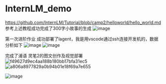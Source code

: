# InternLM_demo


https://github.com/InternLM/Tutorial/blob/camp2/helloworld/hello_world.md
参考上述教程成功完成了300字小故事的生成
![image](https://github.com/lyhcreate/InternLM_demo/assets/93357834/b885a8b9-14b5-435f-813c-1d0b0b401939)


第一次进阶作业
成功部署了lagent，我是用vscode通过ssh连接开发机的，数据分析如下
![image](https://github.com/lyhcreate/InternLM_demo/assets/93357834/e468def6-a8be-4948-89f7-e169502e9e0e)
![image](https://github.com/lyhcreate/InternLM_demo/assets/93357834/3e7ab90b-8d24-4831-8b20-d484610fcf6e)





完成了浦语 灵笔2的图文创作及视觉部署
![f49627d9ec4aa188b180bb17bfa31ec5](https://github.com/lyhcreate/InternLM_demo/assets/93357834/5a42ec37-d850-4d61-9d27-5d7619b701e9)
![a806a8977829a0b94b01e18f69a7e655](https://github.com/lyhcreate/InternLM_demo/assets/93357834/1f273896-9185-4f4a-a762-4a12501ef46c)

![image](https://github.com/lyhcreate/InternLM_demo/assets/93357834/6eeb6da9-8ac7-4fe6-b54c-cd2d9be43733)

